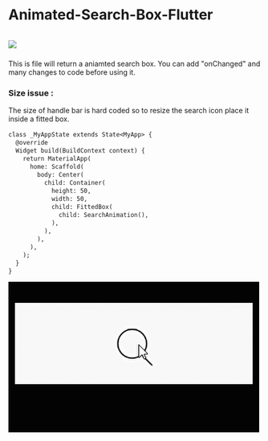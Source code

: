 # Animated-Search-Box-Flutter
![](https://img.shields.io/badge/Dart-Flutter-blue.svg?style=for-the-badge&logo=flutter)
----
This is file will return a aniamted search box. You can add "onChanged" and many changes to code before using it.


### Size issue :
The size of handle bar is hard coded so to resize the search icon place it inside a fitted box.
```
class _MyAppState extends State<MyApp> {
  @override
  Widget build(BuildContext context) {
    return MaterialApp(
      home: Scaffold(
        body: Center(
          child: Container(
            height: 50,
            width: 50,
            child: FittedBox(
              child: SearchAnimation(),
            ),
          ),
        ),
      ),
    );
  }
}
```
![](box.gif)
